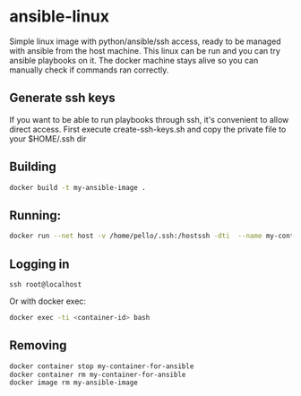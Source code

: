 # ansible-linux
Simple linux image with python/ansible/ssh access, ready to be managed with ansible from the host machine.
This linux can be run and you can try ansible playbooks on it.
The docker machine stays alive so you can manually check if commands ran correctly.

## Generate ssh keys
If you want to be able to run playbooks through ssh, it's convenient to allow direct access.
First execute create-ssh-keys.sh and copy the private file to your $HOME/.ssh dir


## Building
```bash
docker build -t my-ansible-image . 
 ```

## Running:
```bash
docker run --net host -v /home/pello/.ssh:/hostssh -dti  --name my-container-for-ansible my-ansible-image 
```

## Logging in
```
ssh root@localhost
```

Or with docker exec:
```bash
docker exec -ti <container-id> bash
```

## Removing

```bash
docker container stop my-container-for-ansible
docker container rm my-container-for-ansible
docker image rm my-ansible-image
```